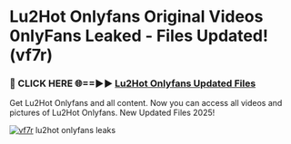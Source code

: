 # Lu2Hot Onlyfans Original Videos 0nlyFans Leaked - Files Updated! (vf7r)

<h3>🔴 CLICK HERE 🌐==►► <a href="https://tinyurl.com/2jnfzry5" rel="nofollow">Lu2Hot Onlyfans Updated Files</a></h3>

Get Lu2Hot Onlyfans and all content. Now you can access all videos and pictures of Lu2Hot Onlyfans. New Updated Files 2025!

[![vf7r](https://i.imgur.com/GyGTBgg.gif)](https://tinyurl.com/2jnfzry5)
lu2hot onlyfans leaks